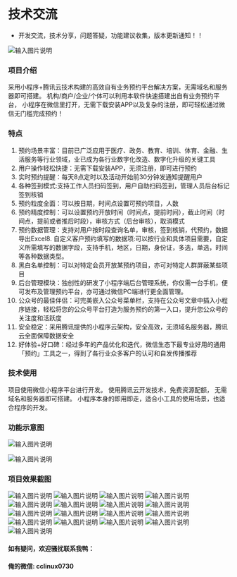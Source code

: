  # 技术交流 
- 开发交流，技术分享，问题答疑，功能建议收集，版本更新通知！！

 ![输入图片说明](https://gitee.com/minzonetech/CCSmartPhoto/raw/master/cc.png)

### 项目介绍


采用小程序+腾讯云技术构建的高效自有业务预约平台解决方案，无需域名和服务器即可搭建。
机构/商户/企业/个体可以利用本软件快速搭建出自有业务预约平台，
小程序在微信里打开，无需下载安装APP以及复杂的注册，即可轻松通过微信无门槛完成预约！


### 特点

1. 预约场景丰富：目前已广泛应用于医疗、政务、教育、培训、体育、金融、生活服务等行业领域，业已成为各行业数字化改造、数字化升级的关键工具
2. 用户操作轻松快捷：无需下载安装APP，无须注册，即可进行预约 
3. 实时预约提醒：每天8点定时以及活动开始前30分钟发通知提醒用户
4. 各种签到模式:支持工作人员扫码签到，用户自助扫码签到，管理人员后台标记签到核销 
5. 预约粒度全面：可以按日期，时间点设置可预约项目，人数
6. 预约精度控制：可以设置预约开放时间（时间点，提前时间），截止时间（时间点，提前或者推后时段），审核方式（后台审核），取消模式
7. 预约数据管理：支持对用户按时段查询名单，审核，签到核销，代预约，数据导出Excel
​8. 自定义客户预约填写的数据项:可以按行业和具体项目需要，自定义所需填写的数据字段，支持手机，地区，日期，身份证，多选，单选，时间等各种数据类型。
9. 黑白名单控制：可以对特定会员开放某预约项目，亦可对特定人群屏蔽某些项目
10. 后台管理模块：独创性的研发了小程序端后台管理系统，你仅需一台手机，便可发布及管理预约平台，亦可通过微信PC端进行更全面管理。
11. 公众号的最佳伴侣：可完美嵌入公众号菜单栏，支持在公众号文章中插入小程序链接，轻松将您的公众号平台打造为服务预约的第一入口，提升您公众号的关注度和活跃度
12. 安全稳定：采用腾讯提供的小程序云架构，安全高效，无须域名服务器，腾讯云全面保障数据安全
13. 好体验+好口碑：经过多年的产品优化和迭代，微信生态下最专业好用的通用「预约」工具之一，得到了各行业众多客户的认可和自发传播推荐


### 技术使用

项目使用微信小程序平台进行开发。
使用腾讯云开发技术，免费资源配额，	无需域名和服务器即可搭建。
小程序本身的即用即走，适合小工具的使用场景，也适合程序的开发。

### 功能示意图

![输入图片说明](img/image.png)

![输入图片说明](img/image1.png)

### 项目效果截图
![输入图片说明](img/image11.png)
![输入图片说明](img/image12.png)
![输入图片说明](img/image13.png)
![输入图片说明](img/image14.png)
![输入图片说明](img/image15.png)
![输入图片说明](img/image222.png)
![输入图片说明](img/image16.png)
![输入图片说明](img/image17.png)
![输入图片说明](img/image18.png)
![输入图片说明](img/image19.png)
![输入图片说明](img/image21.png)
![输入图片说明](img/image22.png)
![输入图片说明](img/image24.png)
![输入图片说明](img/image25.png)
![输入图片说明](img/image27.png)
![输入图片说明](img/image44.png)
![输入图片说明](img/imagex.png)
#### 如有疑问，欢迎骚扰联系我鸭： 
#### 俺的微信:  cclinux0730


